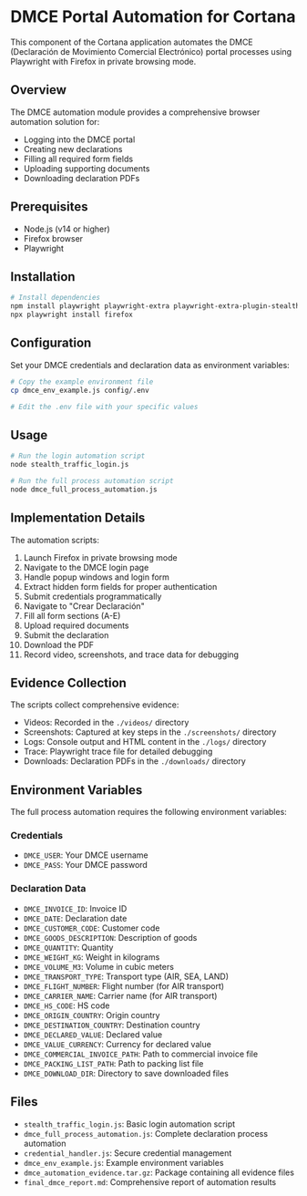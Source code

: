 # DMCE Portal Automation for Cortana

This component of the Cortana application automates the DMCE (Declaración de Movimiento Comercial Electrónico) portal processes using Playwright with Firefox in private browsing mode.

## Overview

The DMCE automation module provides a comprehensive browser automation solution for:
- Logging into the DMCE portal
- Creating new declarations
- Filling all required form fields
- Uploading supporting documents
- Downloading declaration PDFs

## Prerequisites

- Node.js (v14 or higher)
- Firefox browser
- Playwright

## Installation

```bash
# Install dependencies
npm install playwright playwright-extra playwright-extra-plugin-stealth
npx playwright install firefox
```

## Configuration

Set your DMCE credentials and declaration data as environment variables:

```bash
# Copy the example environment file
cp dmce_env_example.js config/.env

# Edit the .env file with your specific values
```

## Usage

```bash
# Run the login automation script
node stealth_traffic_login.js

# Run the full process automation script
node dmce_full_process_automation.js
```

## Implementation Details

The automation scripts:
1. Launch Firefox in private browsing mode
2. Navigate to the DMCE login page
3. Handle popup windows and login form
4. Extract hidden form fields for proper authentication
5. Submit credentials programmatically
6. Navigate to "Crear Declaración"
7. Fill all form sections (A-E)
8. Upload required documents
9. Submit the declaration
10. Download the PDF
11. Record video, screenshots, and trace data for debugging

## Evidence Collection

The scripts collect comprehensive evidence:
- Videos: Recorded in the `./videos/` directory
- Screenshots: Captured at key steps in the `./screenshots/` directory
- Logs: Console output and HTML content in the `./logs/` directory
- Trace: Playwright trace file for detailed debugging
- Downloads: Declaration PDFs in the `./downloads/` directory

## Environment Variables

The full process automation requires the following environment variables:

### Credentials
- `DMCE_USER`: Your DMCE username
- `DMCE_PASS`: Your DMCE password

### Declaration Data
- `DMCE_INVOICE_ID`: Invoice ID
- `DMCE_DATE`: Declaration date
- `DMCE_CUSTOMER_CODE`: Customer code
- `DMCE_GOODS_DESCRIPTION`: Description of goods
- `DMCE_QUANTITY`: Quantity
- `DMCE_WEIGHT_KG`: Weight in kilograms
- `DMCE_VOLUME_M3`: Volume in cubic meters
- `DMCE_TRANSPORT_TYPE`: Transport type (AIR, SEA, LAND)
- `DMCE_FLIGHT_NUMBER`: Flight number (for AIR transport)
- `DMCE_CARRIER_NAME`: Carrier name (for AIR transport)
- `DMCE_HS_CODE`: HS code
- `DMCE_ORIGIN_COUNTRY`: Origin country
- `DMCE_DESTINATION_COUNTRY`: Destination country
- `DMCE_DECLARED_VALUE`: Declared value
- `DMCE_VALUE_CURRENCY`: Currency for declared value
- `DMCE_COMMERCIAL_INVOICE_PATH`: Path to commercial invoice file
- `DMCE_PACKING_LIST_PATH`: Path to packing list file
- `DMCE_DOWNLOAD_DIR`: Directory to save downloaded files

## Files

- `stealth_traffic_login.js`: Basic login automation script
- `dmce_full_process_automation.js`: Complete declaration process automation
- `credential_handler.js`: Secure credential management
- `dmce_env_example.js`: Example environment variables
- `dmce_automation_evidence.tar.gz`: Package containing all evidence files
- `final_dmce_report.md`: Comprehensive report of automation results
